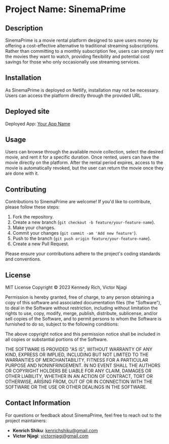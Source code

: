# Project Name: SinemaPrime

## Description

SinemaPrime is a movie rental platform designed to save users money by offering a cost-effective alternative to traditional streaming subscriptions. Rather than committing to a monthly subscription fee, users can simply rent the movies they want to watch, providing flexibility and potential cost savings for those who only occasionally use streaming services.

## Installation

As SinemaPrime is deployed on Netlify, installation may not be necessary. Users can access the platform directly through the provided URL.

## Deployed site

Deployed App: [Your App Name](https://sinemaprime.netlify.app/)

## Usage

Users can browse through the available movie collection, select the desired movie, and rent it for a specific duration. Once rented, users can have the movie directly on the platform. After the rental period expires, access to the movie is automatically revoked, but the user can return the movie once they are done with it.

## Contributing

Contributions to SinemaPrime are welcome! If you'd like to contribute, please follow these steps:

1. Fork the repository.
2. Create a new branch (`git checkout -b feature/your-feature-name`).
3. Make your changes.
4. Commit your changes (`git commit -am 'Add new feature'`).
5. Push to the branch (`git push origin feature/your-feature-name`).
6. Create a new Pull Request.

Please ensure your contributions adhere to the project's coding standards and conventions.

## License

MIT License
Copyright © 2023 Kennedy Rich, Victor Njagi

Permission is hereby granted, free of charge, to any person obtaining a copy of this software and associated documentation files (the "Software"), to deal in the Software without restriction, including without limitation the rights to use, copy, modify, merge, publish, distribute, sublicense, and/or sell copies of the Software, and to permit persons to whom the Software is furnished to do so, subject to the following conditions:

The above copyright notice and this permission notice shall be included in all copies or substantial portions of the Software.

THE SOFTWARE IS PROVIDED "AS IS", WITHOUT WARRANTY OF ANY KIND, EXPRESS OR IMPLIED, INCLUDING BUT NOT LIMITED TO THE WARRANTIES OF MERCHANTABILITY, FITNESS FOR A PARTICULAR PURPOSE AND NONINFRINGEMENT. IN NO EVENT SHALL THE AUTHORS OR COPYRIGHT HOLDERS BE LIABLE FOR ANY CLAIM, DAMAGES OR OTHER LIABILITY, WHETHER IN AN ACTION OF CONTRACT, TORT OR OTHERWISE, ARISING FROM, OUT OF OR IN CONNECTION WITH THE SOFTWARE OR THE USE OR OTHER DEALINGS IN THE SOFTWARE.

## Contact Information

For questions or feedback about SinemaPrime, feel free to reach out to the project maintainers:

- **Kenrich Shiku**: [kenrichshiku@gmail.com](mailto:kenrichshiku@gmail.com)
- **Victor Njagi**: [victornjagi@gmail.com](mailto:victornjagi@gmail.com)
